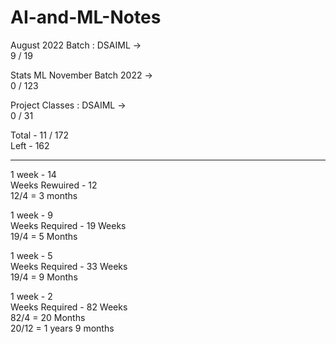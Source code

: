 # AI-and-ML-Notes

August 2022 Batch : DSAIML ->   \
9 / 19

Stats ML November Batch 2022 ->  \
0 / 123 

Project Classes : DSAIML ->  \
0 / 31


Total -  11 / 172 \
Left - 162

---

1 week - 14 \
Weeks Rewuired - 12 \
12/4 = 3 months

1 week - 9  \
Weeks Required - 19 Weeks \
19/4 = 5 Months 

1 week - 5 \
Weeks Required - 33 Weeks \
19/4 = 9 Months 

1 week - 2 \
Weeks Required - 82 Weeks \
82/4 = 20 Months \
20/12 = 1 years 9 months 


